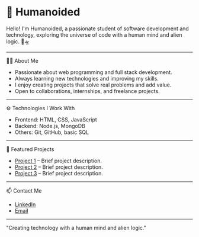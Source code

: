 # 👾 Humanoided

Hello! I'm Humanoided, a passionate student of software development and technology, exploring the universe of code with a human mind and alien logic. 🚀🛸

---

🧑‍💻 About Me

- Passionate about web programming and full stack development.  
- Always learning new technologies and improving my skills.  
- I enjoy creating projects that solve real problems and add value.  
- Open to collaborations, internships, and freelance projects.  

---

⚙️ Technologies I Work With

- Frontend: HTML, CSS, JavaScript 
- Backend: Node.js, MongoDB  
- Others: Git, GitHub, basic SQL  

---

🚀 Featured Projects

- [Project 1](https://github.com/Humanoided/project1) – Brief project description.  
- [Project 2](https://github.com/Humanoided/project2) – Brief project description.  
- [Project 3](https://github.com/Humanoided/project3) – Brief project description.  

---

📫 Contact Me

- [LinkedIn](https://linkedin.com/in/your-profile)  
- [Email](mailto:youremail@example.com)  

---

"Creating technology with a human mind and alien logic." 
